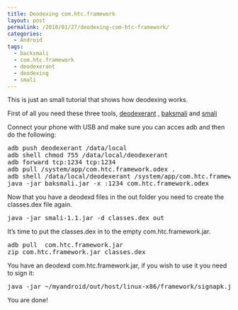 ```yaml
---
title: Deodexing com.htc.framework
layout: post
permalink: /2010/01/27/deodexing-com-htc-framework/
categories:
  - Android
tags:
  - backsmali
  - com.htc.framework
  - deodexerant
  - deodexing
  - smali
---
```

This is just an small tutorial that shows how deodexing works.<!--more-->

First of all you need these three tools, [deodexerant][1] , [baksmali][2] and [smali][3]

Connect your phone with USB and make sure you can acces adb and then do the following:

<pre class="brush: bash; title: ; notranslate" title="">adb push deodexerant /data/local
adb shell chmod 755 /data/local/deodexerant
adb forward tcp:1234 tcp:1234
adb pull /system/app/com.htc.framework.odex .
adb shell /data/local/deodexerant /system/app/com.htc.framework.odex 1234 &
java -jar baksmali.jar -x :1234 com.htc.framework.odex
</pre>

Now that you have a deodexd files in the out folder you need to create the classes.dex file again.

<pre class="brush: bash; title: ; notranslate" title="">java -jar smali-1.1.jar -d classes.dex out
</pre>

It&#8217;s time to put the classes.dex in to the empty com.htc.framework.jar.

<pre class="brush: bash; title: ; notranslate" title="">adb pull  com.htc.framework.jar
zip com.htc.framework.jar classes.dex
</pre>

You have an deodexd com.htc.framework.jar, if you wish to use it you need to sign it:

<pre class="brush: bash; title: ; notranslate" title="">java -jar ~/myandroid/out/host/linux-x86/framework/signapk.jar ~/myandroid/build/target/product/security/testkey.x509.pem ~/myandroid/build/target/product/security/testkey.pk8 com.htc.framework.jar signed.jar
</pre>

You are done!

 [1]: http://smali.googlecode.com/files/deodexerant-v1.0-Android1.0-1.6
 [2]: http://smali.googlecode.com/files/baksmali-1.1.jar
 [3]: http://smali.googlecode.com/files/smali-1.1.jar